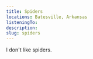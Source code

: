 ```yaml
---
title: Spiders
locations: Batesville, Arkansas
listeningTo:
description:
slug: spiders
---
```


I don't like spiders.
